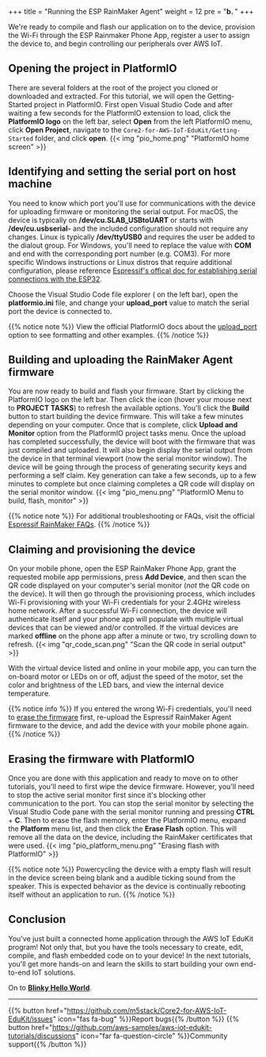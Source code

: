 +++
title = "Running the ESP RainMaker Agent"
weight = 12
pre = "<b>b. </b>"
+++

We're ready to compile and flash our application on to the device, provision the Wi-Fi through the ESP Rainmaker Phone App, register a user to assign the device to, and begin controlling our peripherals over AWS IoT.

## Opening the project in PlatformIO
There are several folders at the root of the project you cloned or downloaded and extracted. For this tutorial, we will open the Getting-Started project in PlatformIO. First open Visual Studio Code and after waiting a few seconds for the PlatformIO extension to load, click the **PlatformIO logo** on the left bar, select **Open** from the left PlatformIO menu, click **Open Project**, navigate to the `Core2-for-AWS-IoT-EduKit/Getting-Started` folder, and click **open**.
{{< img "pio_home.png" "PlatformIO home screen" >}}

## Identifying and setting the serial port on host machine
You need to know which port you'll use for communications with the device for uploading firmware or monitoring the serial output. For macOS, the device is typically on **/dev/cu.SLAB_USBtoUART** or starts with **/dev/cu.usbserial-** and the included configuration should not require any changes. Linux is typically **/dev/ttyUSB0** and requires the user be added to the dialout group. For Windows, you'll need to replace the value with **COM** and end with the corresponding port number (e.g. COM3). For more specific Windows instructions or Linux distros that require additional configuration, please reference [Espressif's offical doc for establishing serial connections with the ESP32](https://docs.espressif.com/projects/esp-idf/en/latest/esp32/get-started/establish-serial-connection.html). 

Choose the Visual Studio Code file explorer (<i class="far fa-copy"></i> on the left bar), open the **platformio.ini** file, and change your **upload_port** value to match the serial port the device is connected to.

{{% notice note %}}
View the official PlatformIO docs about the [upload_port](https://docs.platformio.org/en/latest/projectconf/section_env_upload.html#upload-port) option to see formatting and other examples.
{{% /notice %}}

## Building and uploading the RainMaker Agent firmware
You are now ready to build and flash your firmware. Start by clicking the PlatformIO logo on the left bar. Then click the <i class="fas fa-redo"></i> icon (hover your mouse next to **PROJECT TASKS**) to refresh the available options. You'll click the **Build** button to start building the device firmware. This will take a few minutes depending on your computer. Once that is complete, click **Upload and Monitor** option from the PlatformIO project tasks menu. Once the upload has completed successfully, the device will boot with the firmware that was just compiled and uploaded. It will also begin display the serial output from the device in that terminal viewport (now the serial monitor window). The device will be going through the process of generating security keys and performing a self claim. Key generation can take a few seconds, up to a few minutes to complete but once claiming completes a QR code will display on the serial monitor window.
{{< img "pio_menu.png" "PlatformIO Menu to build, flash, monitor" >}}

{{% notice note %}}
For additional troubleshooting or FAQs, visit the official [Espressif RainMaker FAQs](https://rainmaker.espressif.com/docs/faqs.html).
{{% /notice %}}

## Claiming and provisioning the device
On your mobile phone, open the ESP RainMaker Phone App, grant the requested mobile app permissions, press **Add Device**, and then scan the QR code displayed on your computer's serial monitor (*not* the QR code on the device). It will then go through the provisioning process, which includes Wi-Fi provisioning with your Wi-Fi credentials for your 2.4GHz wireless home network. After a successful Wi-Fi connection, the device will authenticate itself and your phone app will populate with multiple virtual devices that can be viewed and/or controlled. If the virtual devices are marked **offline** on the phone app after a minute or two, try scrolling down to refresh.
{{< img "qr_code_scan.png" "Scan the QR code in serial output" >}}

With the virtual device listed and online in your mobile app, you can turn the on-board motor or LEDs on or off, adjust the speed of the motor, set the color and brightness of the LED bars, and view the internal device temperature.

{{% notice info %}}
If you entered the wrong Wi-Fi credentials, you'll need to [erase the firmware](/en_uk/getting-started/run-rainmaker.html#erasing-the-firmware-with-platformio) first, re-upload the Espressif RainMaker Agent firmware to the device, and add the device with your mobile phone again.
{{% /notice %}}

## Erasing the firmware with PlatformIO
Once you are done with this application and ready to move on to other tutorials, you'll need to first wipe the device firmware. However, you'll need to stop the active serial monitor first since it's blocking other communication to the port. You can stop the serial monitor by selecting the Visual Studio Code pane with the serial monitor running and pressing **CTRL** + **C**. Then to erase the flash memory, enter the PlatformIO menu, expand the **Platform** menu list, and then click the **Erase Flash** option. This will remove all the data on the device, including the RainMaker certificates that were used. 
{{< img "pio_platform_menu.png" "Erasing flash with PlatformIO" >}}

{{% notice note %}}
Powercycling the device with a empty flash will result in the device screen being blank and a audible ticking sound from the speaker. This is expected behavior as the device is continually rebooting itself without an application to run.
{{% /notice %}}

## Conclusion
You've just built a connected home application through the AWS IoT EduKit program! Not only that, but you have the tools necessary to create, edit, compile, and flash embedded code on to your device! In the next tutorials, you'll get more hands-on and learn the skills to start building your own end-to-end IoT solutions.


On to [**Blinky Hello World**](/en_uk/blinky-hello-world.html).

---
{{% button href="https://github.com/m5stack/Core2-for-AWS-IoT-EduKit/issues" icon="fas fa-bug" %}}Report bugs{{% /button %}} {{% button href="https://github.com/aws-samples/aws-iot-edukit-tutorials/discussions" icon="far fa-question-circle" %}}Community support{{% /button %}}